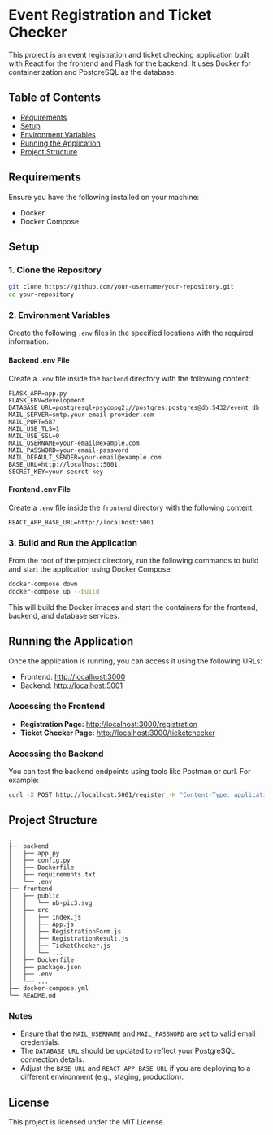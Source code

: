 # Event Registration and Ticket Checker

This project is an event registration and ticket checking application built with React for the frontend and Flask for the backend. It uses Docker for containerization and PostgreSQL as the database.

## Table of Contents

- [Requirements](#requirements)
- [Setup](#setup)
- [Environment Variables](#environment-variables)
- [Running the Application](#running-the-application)
- [Project Structure](#project-structure)

## Requirements

Ensure you have the following installed on your machine:

- Docker
- Docker Compose

## Setup

### 1. Clone the Repository

```bash
git clone https://github.com/your-username/your-repository.git
cd your-repository
```

### 2. Environment Variables

Create the following `.env` files in the specified locations with the required information.

#### Backend .env File

Create a `.env` file inside the `backend` directory with the following content:

```env
FLASK_APP=app.py
FLASK_ENV=development
DATABASE_URL=postgresql+psycopg2://postgres:postgres@db:5432/event_db
MAIL_SERVER=smtp.your-email-provider.com
MAIL_PORT=587
MAIL_USE_TLS=1
MAIL_USE_SSL=0
MAIL_USERNAME=your-email@example.com
MAIL_PASSWORD=your-email-password
MAIL_DEFAULT_SENDER=your-email@example.com
BASE_URL=http://localhost:5001
SECRET_KEY=your-secret-key
```

#### Frontend .env File

Create a `.env` file inside the `frontend` directory with the following content:

```env
REACT_APP_BASE_URL=http://localhost:5001
```

### 3. Build and Run the Application

From the root of the project directory, run the following commands to build and start the application using Docker Compose:

```bash
docker-compose down
docker-compose up --build
```

This will build the Docker images and start the containers for the frontend, backend, and database services.

## Running the Application

Once the application is running, you can access it using the following URLs:

- Frontend: [http://localhost:3000](http://localhost:3000)
- Backend: [http://localhost:5001](http://localhost:5001)

### Accessing the Frontend

- **Registration Page:** [http://localhost:3000/registration](http://localhost:3000/registration)
- **Ticket Checker Page:** [http://localhost:3000/ticketchecker](http://localhost:3000/ticketchecker)

### Accessing the Backend

You can test the backend endpoints using tools like Postman or curl. For example:

```bash
curl -X POST http://localhost:5001/register -H "Content-Type: application/json" -d '{"name": "John Doe", "email": "john@example.com", "phone": "1234567890", "day1": true, "day2": false}'
```

## Project Structure

```
.
├── backend
│   ├── app.py
│   ├── config.py
│   ├── Dockerfile
│   ├── requirements.txt
│   └── .env
├── frontend
│   ├── public
│   │   └── nb-pic3.svg
│   ├── src
│   │   ├── index.js
│   │   ├── App.js
│   │   ├── RegistrationForm.js
│   │   ├── RegistrationResult.js
│   │   ├── TicketChecker.js
│   │   └── ...
│   ├── Dockerfile
│   ├── package.json
│   ├── .env
│   └── ...
├── docker-compose.yml
└── README.md
```

### Notes

- Ensure that the `MAIL_USERNAME` and `MAIL_PASSWORD` are set to valid email credentials.
- The `DATABASE_URL` should be updated to reflect your PostgreSQL connection details.
- Adjust the `BASE_URL` and `REACT_APP_BASE_URL` if you are deploying to a different environment (e.g., staging, production).

## License

This project is licensed under the MIT License.
